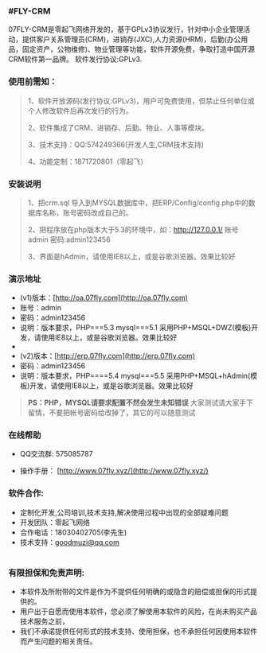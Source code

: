 ###  **#FLY-CRM** 


07FLY-CRM是零起飞网络开发的，基于GPLv3协议发行，针对中小企业管理活动，提供客户关系管理员(CRM)，进销存(JXC),人力资源(HRM)，后勤(办公用品，固定资产，公物维修)、物业管理等功能，软件开源免费，争取打造中国开源CRM软件第一品牌。
软件发行协议:GPLv3. 

### 使用前需知：




> 1、软件开放源码(发行协议:GPLv3)，用户可免费使用，但禁止任何单位或个人修改软件后再次发行的行为。
> 
> 2、软件集成了CRM、进销存、后勤、物业、人事等模块。
> 
> 3、技术支持：QQ:574249366(开发人生,CRM技术支持)
> 
> 4、功能定制：1871720801（零起飞）


### 安装说明




> 1、把crm.sql 导入到MYSQL数据库中，把ERP/Config/config.php中的数据库名称，账号密码改成自己的。
> 
> 2、把程序放在php版本大于5.3的环境中，如：http://127.0.0.1/  账号 admin 密码:admin123456
> 
> 3、界面是hAdmin，请使用IE8以上，或是谷歌浏览器。效果比较好


### 演示地址




- (v1)版本：[http://oa.07fly.com](http://oa.07fly.com)
- 账号：admin
- 密码：admin123456
- 说明：版本要求，PHP===5.3 mysql===5.1  采用PHP+MSQL+DWZ(模板)开发，请使用IE8以上，或是谷歌浏览器。效果比较好
- 
- (v2)版本：[http://erp.07fly.com](http://erp.07fly.com)
- 密码：admin123456
- 说明：版本要求，PHP====5.4 mysql===5.5  采用PHP+MSQL+hAdmin(模板)开发，请使用IE8以上，或是谷歌浏览器。效果比较好


> **PS：PHP，MYSQL请要求配置不然会发生未知错误** 
> 大家测试请大家手下留情，不要把帐号密码给改掉了，其它的可以随意测试


### 在线帮助



-  QQ交流群: 575085787

-  操作手册：  [http://www.07fly.xyz/](http://www.07fly.xyz/)





### 软件合作:


- 定制化开发,公司培训,技术支持,解决使用过程中出现的全部疑难问题
- 开发团队：零起飞网络
- 合作电话：18030402705(李先生)
- 技术支持：goodmuzi@qq.com


#

### 有限担保和免责声明:



- 本软件及所附带的文件是作为不提供任何明确的或隐含的赔偿或担保的形式提供的。
- 用户出于自愿而使用本软件，您必须了解使用本软件的风险，在尚未购买产品技术服务之前， 
- 我们不承诺提供任何形式的技术支持、使用担保，也不承担任何因使用本软件而产生问题的相关责任。
